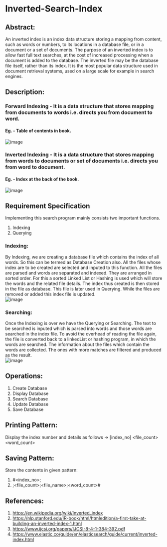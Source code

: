 # Inverted-Search-Index

## Abstract:
An inverted index is an index data structure storing a mapping from content, such as words or
numbers, to its locations in a database file, or in a document or a set of documents. The purpose of
an inverted index is to allow fast full text searches, at the cost of increased processing when a
document is added to the database. The inverted file may be the database file itself, rather than its
index. It is the most popular data structure used in document retrieval systems, used on a large
scale for example in search engines.

## Description:
### Forward Indexing - It is a data structure that stores mapping from documents to words i.e. directs you from document to word.<br>
#### Eg. - Table of contents in book.<br>
![image](https://user-images.githubusercontent.com/108017134/197331100-a767a4fd-2642-4866-830b-35185d326a45.png)
### Inverted Indexing - It is a data structure that stores mapping from words to documents or set of documents i.e. directs you from word to document.<br>
#### Eg. - Index at the back of the book.<br>
![image](https://user-images.githubusercontent.com/108017134/197331045-503ad98b-012f-48a3-b818-4ceb5c76ac97.png)

## Requirement Specification
Implementing this search program mainly consists two important functions.
1. Indexing
2. Querying

### Indexing:
By Indexing, we are creating a database file which contains the index of all words. So this can be
termed as Database Creation also. All the files whose index are to be created are selected and
inputed to this function. All the files are parsed and words are separated and indexed. They are
arranged in sorted order. For this a sorted Linked List or Hashing is used which will store the words
and the related file details. The index thus created is then stored in the file as database. This file is
later used in Querying. While the files are removed or added this index file is updated.<br>
![image](https://user-images.githubusercontent.com/108017134/197331303-61f55a28-7208-4782-a6cb-55603beeb985.png)
### Searching:
Once the Indexing is over we have the Querying or Searching. The text to be searched is inputed
which is parsed into words and those words are searched in the index file. To avoid the overhead of
reading the file again, the file is converted back to a linkedList or hashing program, in which the
words are searched. The information about the files which contain the words are collected. The ones with 
more matches are filtered and produced as the result.<br>
![image](https://user-images.githubusercontent.com/108017134/197331344-ca1d158f-07a1-4759-9058-e58575e98a4c.png)

## Operations:
1. Create Database
2. Display Database
3. Search Database
4. Update Database
5. Save Database

## Printing Pattern:
Display the index number and details as follows -> [index_no] <word> <file_count> <filename> <word_count>

## Saving Pattern:
Store the contents in given pattern:<br>
1. #<index_no>;<br>
2. <word>;<file_count>;<file_name>;<word_count>#

## References:
1. https://en.wikipedia.org/wiki/Inverted_index
2. https://nlp.stanford.edu/IR-book/html/htmledition/a-first-take-at-building-an-inverted-index-1.html
3. https://www.ijcsi.org/papers/IJCSI-8-4-1-384-392.pdf
4. https://www.elastic.co/guide/en/elasticsearch/guide/current/inverted-index.html
